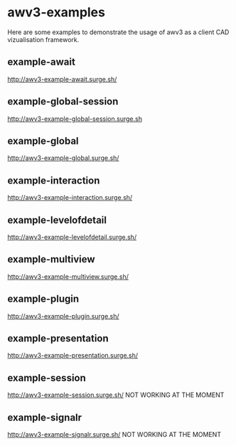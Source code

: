 # awv3-examples

Here are some examples to demonstrate the usage of awv3 as a client CAD vizualisation framework.

## example-await
http://awv3-example-await.surge.sh/

## example-global-session
http://awv3-example-global-session.surge.sh

## example-global
http://awv3-example-global.surge.sh/

## example-interaction
http://awv3-example-interaction.surge.sh/

## example-levelofdetail
http://awv3-example-levelofdetail.surge.sh/

## example-multiview
http://awv3-example-multiview.surge.sh/

## example-plugin
http://awv3-example-plugin.surge.sh/

## example-presentation
http://awv3-example-presentation.surge.sh/

## example-session
http://awv3-example-session.surge.sh/ NOT WORKING AT THE MOMENT

## example-signalr
http://awv3-example-signalr.surge.sh/ NOT WORKING AT THE MOMENT
